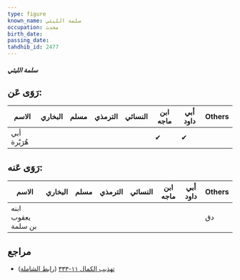 ```yaml
---
type: figure
known_name: سلمة الليثي
occupation: محدث
birth_date:
passing_date:
tahdhib_id: 2477
---
```

##### سلمة الليثي

## رَوَى عَن:
| الاسم        | البخاري | مسلم | الترمذي | النسائي | ابن ماجه | أبي داود | Others |
| ------------ | ------- | ---- | ------- | ------- | -------- | -------- | ------ |
| أبي هُرَيْرة |         |      |         |         | ✔        | ✔        |        |
## رَوَى عَنه:
| الاسم              | البخاري | مسلم | الترمذي | النسائي | ابن ماجه | أبي داود | Others |
| ------------------ | ------- | ---- | ------- | ------- | -------- | -------- | ------ |
| ابنه يعقوب بن سلمة |         |      |         |         |          |          | دق     |
## مراجع
- [تهذيب الكمال ١١-٣٣٣](obsidian://open?vault=Tahdhib-al-Kamal&file=Figures/٢٤٧٧-سلمة%20الليثي) ([رابط الشاملة](https://shamela.ws/book/3722/5653))